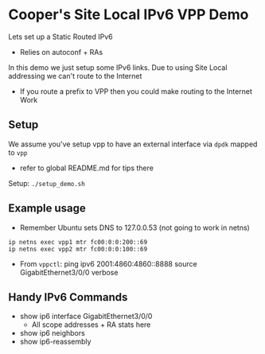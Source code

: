 # Cooper's Site Local IPv6 VPP Demo

Lets set up a Static Routed IPv6
- Relies on autoconf + RAs

In this demo we just setup some IPv6 links. Due to using Site Local addressing we can't route to the Internet
- If you route a prefix to VPP then you could make routing to the Internet Work

## Setup
We assume you've setup vpp to have an external interface via `dpdk` mapped to `vpp`
- refer to global README.md for tips there

Setup: `./setup_demo.sh`

## Example usage
- Remember Ubuntu sets DNS to 127.0.0.53 (not going to work in netns)
```
ip netns exec vpp1 mtr fc00:0:0:200::69
ip netns exec vpp2 mtr fc00:0:0:100::69
```
- From `vppctl`: ping ipv6 2001:4860:4860::8888 source GigabitEthernet3/0/0 verbose

## Handy IPv6 Commands
- show ip6 interface GigabitEthernet3/0/0
  - All scope addresses + RA stats here
- show ip6 neighbors
- show ip6-reassembly
